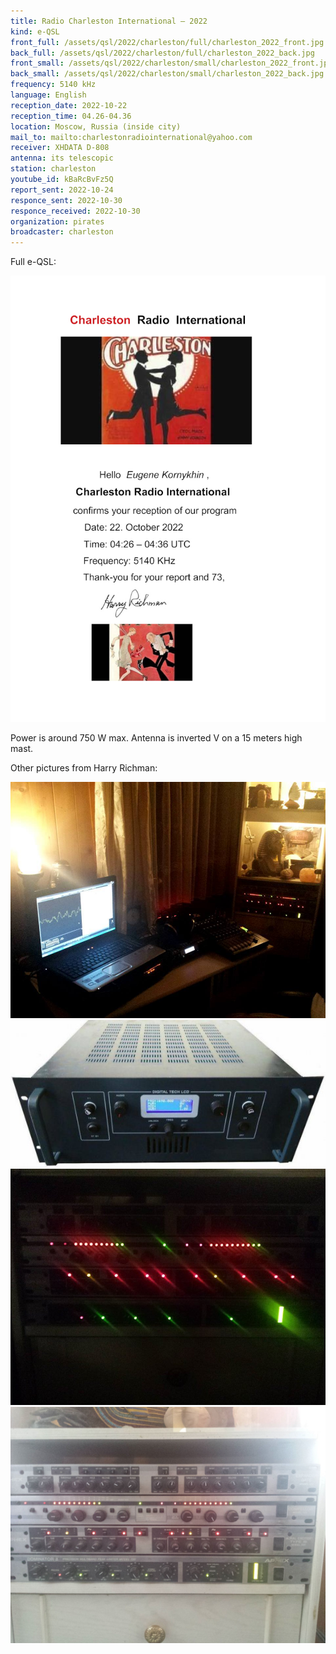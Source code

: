 ```yaml
---
title: Radio Charleston International — 2022
kind: e-QSL
front_full: /assets/qsl/2022/charleston/full/charleston_2022_front.jpg
back_full: /assets/qsl/2022/charleston/full/charleston_2022_back.jpg
front_small: /assets/qsl/2022/charleston/small/charleston_2022_front.jpg
back_small: /assets/qsl/2022/charleston/small/charleston_2022_back.jpg
frequency: 5140 kHz
language: English
reception_date: 2022-10-22
reception_time: 04.26-04.36
location: Moscow, Russia (inside city)
mail_to: mailto:charlestonradiointernational@yahoo.com
receiver: XHDATA D-808
antenna: its telescopic
station: charleston
youtube_id: kBaRcBvFz5Q
report_sent: 2022-10-24
responce_sent: 2022-10-30
responce_received: 2022-10-30
organization: pirates
broadcaster: charleston
---
```


Full e-QSL:

<a href="/assets/qsl/2022/charleston/full/charleston_2022_original.jpg">
<img src="/assets/qsl/2022/charleston/small/charleston_2022_original.jpg"/>
</a>

Power is around 750 W max. Antenna is inverted V on a 15 meters high mast.

Other pictures from Harry Richman:

<img src="/assets/qsl/2022/charleston/full/53336679_631229320650036_6318924403212025856_n.jpg"/>

<img src="/assets/qsl/2022/charleston/full/62449087_888019188209483_7225084939853627392_n.jpg"/>

<img src="/assets/qsl/2022/charleston/full/70023158_672936603189175_3767101620454686720_n.jpg"/>

<img src="/assets/qsl/2022/charleston/full/85256771_619687858819618_9192148367642198016_n.jpg"/>
